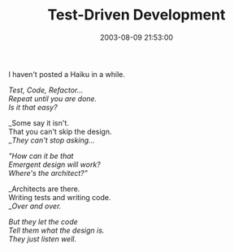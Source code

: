 ﻿---
layout: post
title: "Test-Driven Development"
comments: false
date: 2003-08-09 21:53:00
updated: 2008-07-06 14:12:38
categories:
 - Agile Software Development
 - Haiku
 - Technology
tags:
 - tdd
subtext-id: dba6a769-4aab-4c26-8744-9a8082ac01b4
alias: /blog/Test-Driven-Development.aspx
---


I haven't posted a Haiku in a while. 

_Test, Code, Refactor...  
Repeat until you are done.  
Is it that easy?_

_Some say it isn't.  
That you can't skip the design.  
__They can't stop asking..._

_"How can it be that  
Emergent design will work?  
Where's the architect?"_

_Architects are there.  
Writing tests and writing code.  
__Over and over._

_But they let the code  
Tell them what the design is.  
They just listen well._
